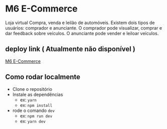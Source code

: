 # M6 E-Commerce

Loja virtual Compra, venda e leilão de automóveis. Existem dois tipos de usuários: comprador e anunciante. O comprador pode visualizar, comprar e dar feedback sobre veículos. O anunciante pode vender e leiloar veículos.

## deploy link ( Atualmente não disponível )

[M6 E-Commerce](https://google.com)

## Como rodar localmente

-   Clone o repositório
-   Instale as dependências
    -   ex: `yarn`
    -   ex: `npm install`
-   rode o comando `dev`
    -   ex: `npm run dev`
    -   ex: `yarn dev`
